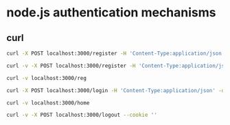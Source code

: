 # node.js authentication mechanisms

## curl

```sh
curl -X POST localhost:3000/register -H 'Content-Type:application/json' \ -d '{"email":"johndoe@gmail.com", "name":"johndoe", "password":"Password123", "passwordConfirmation":"Password123"}'
```

```sh
curl -v -X POST localhost:3000/register -H 'Content-Type:application/json' --cookie 'sid=s%3A8p17J1sXiZPgIVS2JPAQUEKdkew8Mkqq.D1dz9nn4QUh3wvnQWvwbPHzb7neLXDD8v%2BnBEYA0zSE'
```

```sh
curl -v localhost:3000/reg
```

```sh
curl -X POST localhost:3000/login -H 'Content-Type:application/json' -d '{"email":"johndoe@gmail.com", "password":"Password123"}'
```

```sh
curl -v localhost:3000/home
```

```sh
curl -v -X POST localhost:3000/logout --cookie ''
```
